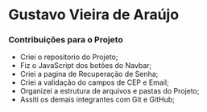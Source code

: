 <h1>Gustavo Vieira de Araújo</h1>
<h3>Contribuições para o Projeto</h3>
<ul>
  <li>Criei o repositorio do Projeto;</li>
  <li>Fiz o JavaScript dos botões do Navbar;</li>
  <li>Criei a pagina de Recuperação de Senha;</li>
  <li>Criei a validação do campos de CEP e Email;</li>
  <li>Organizei a estrutura de arquivos e pastas do Projeto;</li>
  <li>Assiti os demais integrantes com Git e GitHub;</li>
</ul>
